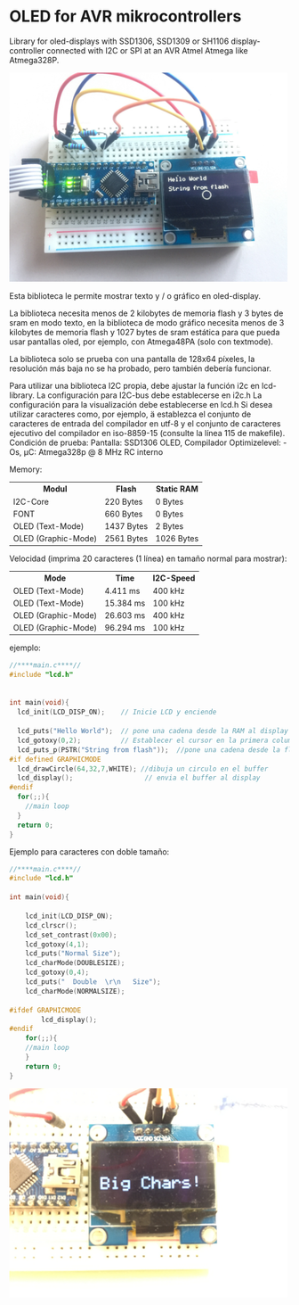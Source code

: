 # OLED for AVR mikrocontrollers
Library for oled-displays with SSD1306, SSD1309 or SH1106 display-controller connected with I2C or SPI at an AVR Atmel Atmega like Atmega328P.

<img src="https://github.com/suzze87/manejo-oled-avr-micro/blob/master/oled.jpg?raw=true" width="500">

Esta biblioteca le permite mostrar texto y / o gráfico en oled-display. 

La biblioteca necesita menos de 2 kilobytes de memoria flash y 3 bytes de sram en modo texto, en la biblioteca de modo gráfico necesita menos de 3 kilobytes de memoria flash y 1027 bytes de sram estática para que pueda usar pantallas oled, por ejemplo, con Atmega48PA (solo con textmode). 

La biblioteca solo se prueba con una pantalla de 128x64 píxeles, la resolución más baja no se ha probado, pero también debería funcionar. 

Para utilizar  una biblioteca I2C propia, debe ajustar la función i2c en lcd-library. La configuración para I2C-bus debe establecerse en i2c.h La configuración para la visualización debe establecerse en lcd.h Si desea utilizar caracteres como, por ejemplo, ä establezca el conjunto de caracteres de entrada del compilador en utf-8 y el conjunto de caracteres ejecutivo del compilador en iso-8859-15 (consulte la línea 115 de makefile). Condición de prueba: Pantalla: SSD1306 OLED, Compilador Optimizelevel: -Os, μC: Atmega328p @ 8 MHz RC interno

Memory:
<table>
  <tr>
    <th>Modul</th>
    <th>Flash</th>
    <th>Static RAM</th>
  </tr>
  <tr>
    <td>I2C-Core</td>
    <td>220 Bytes</td>
    <td>0 Bytes</td>
  </tr>
  <tr>
    <td>FONT</td>
    <td>660 Bytes</td>
    <td>0 Bytes</td>
  </tr>
  <tr>
    <td>OLED (Text-Mode)</td>
    <td>1437 Bytes</td>
    <td>2 Bytes</td>
  </tr>
  <tr>
    <td>OLED (Graphic-Mode)</td>
    <td>2561 Bytes</td>
    <td>1026 Bytes</td>
  </tr>
 </table>
  
  

Velocidad (imprima 20 caracteres (1 línea) en tamaño normal para mostrar):

<table>
  <tr>
    <th>Mode</th>
    <th>Time</th>
    <th>I2C-Speed</th>
  </tr>
  <tr>
    <td>OLED (Text-Mode)</td>
    <td>4.411 ms</td>
    <td>400 kHz</td>
  </tr>
  <tr>
    <td>OLED (Text-Mode)</td>
    <td>15.384 ms</td>
    <td>100 kHz</td>
  </tr>
  <tr>
    <td>OLED (Graphic-Mode)</td>
    <td>26.603 ms</td>
    <td>400 kHz</td>
  </tr>
  <tr>
    <td>OLED (Graphic-Mode)</td>
    <td>96.294 ms</td>
    <td>100 kHz</td>
  </tr>
 </table>


ejemplo:

```c
//****main.c****//
#include "lcd.h"


int main(void){
  lcd_init(LCD_DISP_ON);    // Inicie LCD y enciende
  
  lcd_puts("Hello World");  // pone una cadena desde la RAM al display (TEXTMODE) o al buffer (GRAPHICMODE)
  lcd_gotoxy(0,2);          // Establecer el cursor en la primera columna de la línea 3
  lcd_puts_p(PSTR("String from flash"));  //pone una cadena desde la flash al display (TEXTMODE) o al buffer (GRAPHICMODE)
#if defined GRAPHICMODE
  lcd_drawCircle(64,32,7,WHITE); //dibuja un circulo en el buffer
  lcd_display();                  // envia el buffer al display
#endif
  for(;;){
    //main loop
  }
  return 0;
}
```
Ejemplo para caracteres con doble tamaño:
```c
//****main.c****//
#include "lcd.h"

int main(void){
    
    lcd_init(LCD_DISP_ON);
    lcd_clrscr();
    lcd_set_contrast(0x00);
    lcd_gotoxy(4,1);
    lcd_puts("Normal Size");
    lcd_charMode(DOUBLESIZE);
    lcd_gotoxy(0,4);
    lcd_puts("  Double  \r\n   Size");
    lcd_charMode(NORMALSIZE);
        
#ifdef GRAPHICMODE
        lcd_display();
#endif
    for(;;){
    //main loop
    }   
    return 0;
}
```

<img src="https://github.com/suzze87/manejo-oled-avr-micro/blob/master/bigchars.JPG?raw=true" width="500">
